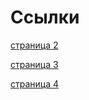 # Ссылки
<p><a href="https://github.com/RomanVanLenSi/zadan/blob/master/№1/str%202.html">страница 2</a><p>
<p><a href="https://github.com/RomanVanLenSi/zadan/blob/master/№1/str%203.html">страница 3</a><p>
<p><a href="https://github.com/RomanVanLenSi/zadan/blob/master/%E2%84%961/str%204.html">страница 4</a><p>
